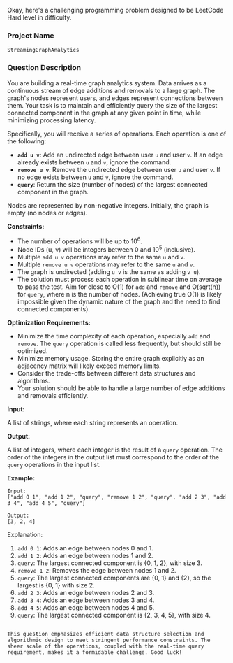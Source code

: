Okay, here's a challenging programming problem designed to be LeetCode Hard level in difficulty.

### Project Name

```
StreamingGraphAnalytics
```

### Question Description

You are building a real-time graph analytics system. Data arrives as a continuous stream of edge additions and removals to a large graph.  The graph's nodes represent users, and edges represent connections between them.  Your task is to maintain and efficiently query the size of the largest connected component in the graph at any given point in time, while minimizing processing latency.

Specifically, you will receive a series of operations. Each operation is one of the following:

*   **`add u v`**:  Add an undirected edge between user `u` and user `v`. If an edge already exists between `u` and `v`, ignore the command.
*   **`remove u v`**: Remove the undirected edge between user `u` and user `v`. If no edge exists between `u` and `v`, ignore the command.
*   **`query`**: Return the size (number of nodes) of the largest connected component in the graph.

Nodes are represented by non-negative integers. Initially, the graph is empty (no nodes or edges).

**Constraints:**

*   The number of operations will be up to 10<sup>6</sup>.
*   Node IDs (u, v) will be integers between 0 and 10<sup>5</sup> (inclusive).
*   Multiple `add u v` operations may refer to the same `u` and `v`.
*   Multiple `remove u v` operations may refer to the same `u` and `v`.
*   The graph is undirected (adding `u v` is the same as adding `v u`).
*   The solution must process each operation in sublinear time on average to pass the test. Aim for close to O(1) for `add` and `remove` and O(sqrt(n)) for `query`, where n is the number of nodes. (Achieving true O(1) is likely impossible given the dynamic nature of the graph and the need to find connected components).

**Optimization Requirements:**

*   Minimize the time complexity of each operation, especially `add` and `remove`.  The `query` operation is called less frequently, but should still be optimized.
*   Minimize memory usage.  Storing the entire graph explicitly as an adjacency matrix will likely exceed memory limits.
*   Consider the trade-offs between different data structures and algorithms.
*   Your solution should be able to handle a large number of edge additions and removals efficiently.

**Input:**

A list of strings, where each string represents an operation.

**Output:**

A list of integers, where each integer is the result of a `query` operation. The order of the integers in the output list must correspond to the order of the `query` operations in the input list.

**Example:**

```
Input:
["add 0 1", "add 1 2", "query", "remove 1 2", "query", "add 2 3", "add 3 4", "add 4 5", "query"]

Output:
[3, 2, 4]
```
Explanation:

1. `add 0 1`: Adds an edge between nodes 0 and 1.
2. `add 1 2`: Adds an edge between nodes 1 and 2.
3. `query`: The largest connected component is {0, 1, 2}, with size 3.
4. `remove 1 2`: Removes the edge between nodes 1 and 2.
5. `query`: The largest connected components are {0, 1} and {2}, so the largest is {0, 1} with size 2.
6. `add 2 3`: Adds an edge between nodes 2 and 3.
7. `add 3 4`: Adds an edge between nodes 3 and 4.
8. `add 4 5`: Adds an edge between nodes 4 and 5.
9. `query`: The largest connected component is {2, 3, 4, 5}, with size 4.
```

This question emphasizes efficient data structure selection and algorithmic design to meet stringent performance constraints. The sheer scale of the operations, coupled with the real-time query requirement, makes it a formidable challenge. Good luck!
